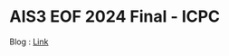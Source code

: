 # AIS3 EOF 2024 Final - ICPC

Blog : [Link](https://curious-lucifer.github.io/post/writeup-ais3_eof_2024_final-icpc_writeup/)

